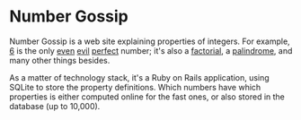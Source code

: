 # Number Gossip

Number Gossip is a web site explaining properties of integers.  For
example, [6](http://numbergossip.com/6) is the only
[even](http://numbergossip.com/list#even_numbers)
[evil](http://numbergossip.com/list#evil_numbers)
[perfect](http://numbergossip.com/list#perfect_numbers) number; it's
also a [factorial](http://numbergossip.com/list#factorials), a
[palindrome](http://numbergossip.com/list#palindromes), and many other
things besides.

As a matter of technology stack, it's a Ruby on Rails application,
using SQLite to store the property definitions.  Which numbers have
which properties is either computed online for the fast ones, or also
stored in the database (up to 10,000).
